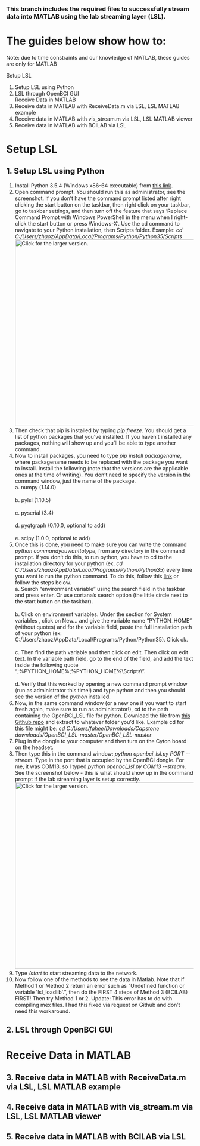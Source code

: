 ### This branch includes the required files to successfully stream data into MATLAB using the lab streaming layer (LSL).

# The guides below show how to:
Note: due to time constraints and our knowledge of MATLAB, these guides are only for MATLAB

Setup LSL
1. Setup LSL using Python
2. LSL through OpenBCI GUI
<br>Receive Data in MATLAB</br>
3. Receive data in MATLAB with ReceiveData.m via LSL, LSL MATLAB example
4. Receive data in MATLAB with vis_stream.m via LSL, LSL MATLAB viewer
5. Receive data in MATLAB with BCILAB via LSL

# Setup LSL
## 1. Setup LSL using Python
1.	Install Python 3.5.4 (Windows x86-64 executable) from <a href="https://www.python.org/downloads/windows/">this link</a>.
2.	Open command prompt. You should run this as administrator, see the screenshot. If you don’t have the command prompt listed after right clicking the start button on the taskbar, then right click on your taskbar, go to taskbar settings, and then turn off the feature that says ‘Replace Command Prompt with Windows PowerShell in the menu when I right-click the start button or press Windows-X’. Use the cd command to navigate to your Python installation, then Scripts folder. Example: <i>cd C:/Users/zhaoz/AppData/Local/Programs/Python/Python35/Scripts</i>
<a href="https://drive.google.com/uc?export=view&id=1FVhRQ_figI0D_wPoesSxJaWsJRSfLMA3"><img src="https://drive.google.com/uc?export=view&id=1FVhRQ_figI0D_wPoesSxJaWsJRSfLMA3" style="width: 500px; max-width: 100%; height: auto" title="Click for the larger version." /></a>
3.	Then check that pip is installed by typing <i>pip freeze</i>. You should get a list of python packages that you’ve installed. If you haven’t installed any packages, nothing will show up and you’ll be able to type another command.
4.	Now to install packages, you need to type <i>pip install packagename</i>, where packagename needs to be replaced with the package you want to install. Install the following (note that the versions are the applicable ones at the time of writing). You don’t need to specify the version in the command window, just the name of the package.
<br>a.	numpy (1.14.0)</br>
<br>b.	pylsl (1.10.5)</br>
<br>c.	pyserial (3.4)</br>
<br>d.	pyqtgraph (0.10.0, optional to add)</br>
<br>e.	scipy (1.0.0, optional to add)</br>
5.	Once this is done, you need to make sure you can write the command <i>python commandyouwanttotype</i>, from any directory in the command prompt. If you don’t do this, to run python, you have to cd to the installation directory for your python (ex. <i>cd C:/Users/zhaoz/AppData/Local/Programs/Python/Python35</i>)  every time you want to run the python command. To do this, follow this <a href="https://github.com/BurntSushi/nfldb/wiki/Python-&-pip-Windows-installation">link</a> or follow the steps below.
<br>a.	Search “environment variable” using the search field in the taskbar and press enter. Or use cortana’s search option (the little circle next to the start button on the taskbar).</br>
<br>b.	Click on environment variables. Under the section for System variables , click on New… and give the variable name “PYTHON_HOME” (without quotes) and for the variable field, paste the full installation path of your python (ex: C:/Users/zhaoz/AppData/Local/Programs/Python/Python35). Click ok.</br> 
<br>c.	Then find the path variable and then click on edit. Then click on edit text. In the variable path field, go to the end of the field, and add the text inside the following quote “;%PYTHON_HOME%\;%PYTHON_HOME%\Scripts\”.</br>
<br>d.	Verify that this worked by opening a new command prompt window (run as administrator this time!) and type python and then you should see the version of the <i>python</i> installed.</br>
6.	Now, in the same command window (or a new one if you want to start fresh again, make sure to run as administrator!), cd to the path containing the OpenBCI_LSL file for python. Download the file from <a href="https://github.com/OpenBCI/OpenBCI_LSL">this Github repo</a> and extract to whatever folder you’d like. Example cd for this file might be: <i>cd C:/Users/fahee/Downloads/Capstone downloads/OpenBCI_LSL-master/OpenBCI_LSL-master</i>
7.	Plug in the dongle to your computer and then turn on the Cyton board on the headset.
8.	Then type this in the command window: <i>python openbci_lsl.py PORT --stream</i>. Type in the port that is occupied by the OpenBCI dongle. For me, it was COM13, so I typed <i>python openbci_lsl.py COM13 --stream</i>. See the screenshot below - this is what should show up in the command prompt if the lab streaming layer is setup correctly.
<a href="https://drive.google.com/uc?export=view&id=1WlmMZ1SFZQ123TQe3Wl52tXAxGS4hPIa"><img src="https://drive.google.com/uc?export=view&id=1WlmMZ1SFZQ123TQe3Wl52tXAxGS4hPIa" style="width: 500px; max-width: 100%; height: auto" title="Click for the larger version." /></a>
9.	Type <i>/start</i> to start streaming data to the network. 
10.	Now follow one of the methods to see the data in Matlab. Note that if Method 1 or Method 2 return an error such as “Undefined function or variable 'lsl_loadlib'.”, then do the FIRST 4 steps of Method 3 (BCILAB) FIRST! Then try Method 1 or 2. Update: This error has to do with compiling mex files. I had this fixed via request on Github and don’t need this workaround. 

## 2. LSL through OpenBCI GUI

# Receive Data in MATLAB
## 3. Receive data in MATLAB with ReceiveData.m via LSL, LSL MATLAB example

## 4. Receive data in MATLAB with vis_stream.m via LSL, LSL MATLAB viewer

## 5. Receive data in MATLAB with BCILAB via LSL
